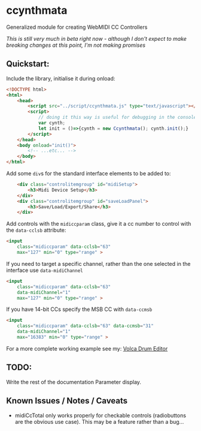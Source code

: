 # ccynthmata
 Generalized module for creating WebMIDI CC Controllers

 *This is still very much in beta right now - although I don't expect to make breaking changes at this point, I'm not making promises*

## Quickstart:
Include the library, initialise it during onload:

```html
<!DOCTYPE html>
<html>
    <head>
        <script src="../script/ccynthmata.js" type="text/javascript"></script>
        <script>
            // doing it this way is useful for debugging in the console as you can call on the cynth object
            var cynth;
            let init = ()=>{cynth = new Ccynthmata(); cynth.init();}
        </script>
    </head>
    <body onload="init()">
        <!-- ...etc... -->
    </body>
</html>
```

Add some `div`s for the standard interface elements to be added to:

```html
    <div class="controlitemgroup" id="midiSetup">
        <h3>Midi Device Setup</h3>
    </div>
    <div class="controlitemgroup" id="saveLoadPanel">
        <h3>Save/Load/Export/Share</h3>
    </div>
```

Add controls with the `midiccparam` class, give it a cc number to control with the `data-cclsb` attribute:

```html
<input 
    class="midiccparam" data-cclsb="63"
    max="127" min="0" type="range" >
```

If you need to target a specific channel, rather than the one selected in the interface use `data-midiChannel`

```html
<input 
    class="midiccparam" data-cclsb="63"
    data-midiChannel="1" 
    max="127" min="0" type="range" >
```

If you have 14-bit CCs specify the MSB CC with `data-ccmsb`

```html
<input 
    class="midiccparam" data-cclsb="63" data-ccmsb="31"
    data-midiChannel="1" 
    max="16383" min="0" type="range" >
```

For a more complete working example see my: [Volca Drum Editor](https://github.com/synthmata/synthmata.github.io/tree/master/volca-drum)

## TODO:
Write the rest of the documentation
Parameter display.

## Known Issues / Notes / Caveats
* midiCcTotal only works properly for checkable controls (radiobuttons are the obvious use case). This may be a feature rather than a bug...